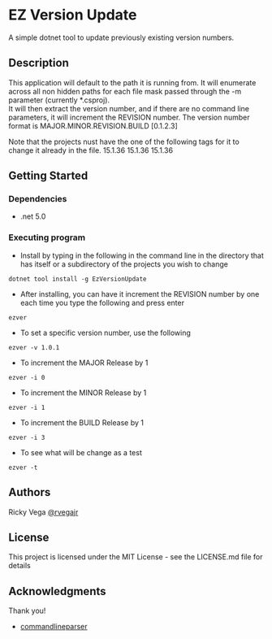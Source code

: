 # EZ Version Update

A simple dotnet tool to update previously existing version numbers. 

## Description

This application will default to the path it is running from.  It will enumerate across all non hidden paths for each file mask passed through the -m parameter (currently *.csproj).   
It will then extract the version number,  and if there are no command line parameters, it will increment the REVISION number.
The version number format is MAJOR.MINOR.REVISION.BUILD  [0.1.2.3]

Note that the projects nust have the one of the following tags for it to change it already in the file.
<Version>15.1.36</Version>
<AssemblyVersion>15.1.36</AssemblyVersion>
<FileVersion>15.1.36</FileVersion>

## Getting Started

### Dependencies

* .net 5.0


### Executing program

* Install by typing in the following in the command line in the directory that has itself or a subdirectory of the projects you wish to change
```
dotnet tool install -g EzVersionUpdate
```
* After installing, you can have it increment the REVISION number by one each time you type the following and press enter
```
ezver
```
* To set a specific version number, use the following
```
ezver -v 1.0.1
```
* To increment the MAJOR Release by 1
```
ezver -i 0
```
* To increment the MINOR Release by 1
```
ezver -i 1
```
* To increment the BUILD Release by 1
```
ezver -i 3
```
* To see what will be change as a test
```
ezver -t
```

## Authors



Ricky Vega [@rvegajr](https://github.com/rvegajr/)

## License

This project is licensed under the MIT License - see the LICENSE.md file for details

## Acknowledgments

Thank you!
* [commandlineparser](https://github.com/commandlineparser/commandline)

